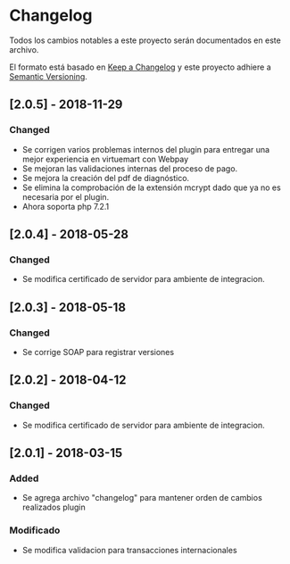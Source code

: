 # Changelog
Todos los cambios notables a este proyecto serán documentados en este archivo.

El formato está basado en [Keep a Changelog](http://keepachangelog.com/en/1.0.0/)
y este proyecto adhiere a [Semantic Versioning](http://semver.org/spec/v2.0.0.html).

## [2.0.5] - 2018-11-29
### Changed
- Se corrigen varios problemas internos del plugin para entregar una mejor experiencia en virtuemart con Webpay
- Se mejoran las validaciones internas del proceso de pago.
- Se mejora la creación del pdf de diagnóstico.
- Se elimina la comprobación de la extensión mcrypt dado que ya no es necesaria por el plugin.
- Ahora soporta php 7.2.1

## [2.0.4] - 2018-05-28
### Changed
- Se modifica certificado de servidor para ambiente de integracion.

## [2.0.3] - 2018-05-18
### Changed
- Se corrige SOAP para registrar versiones

## [2.0.2] - 2018-04-12
### Changed
- Se modifica certificado de servidor para ambiente de integracion.


## [2.0.1] - 2018-03-15
### Added
- Se agrega archivo "changelog" para mantener orden de cambios realizados plugin

### Modificado
- Se modifica validacion para  transacciones internacionales
